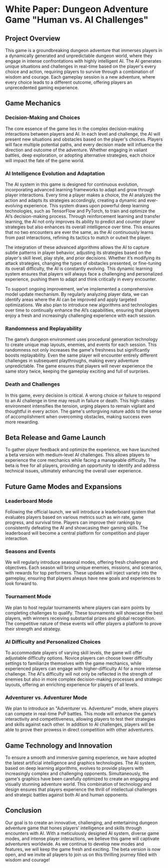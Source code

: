 # White Paper: Dungeon Adventure Game "Human vs. AI Challenges"

## Project Overview
This game is a groundbreaking dungeon adventure that immerses players in a dynamically generated and unpredictable dungeon world, where they engage in intense confrontations with highly intelligent AI. The AI generates unique situations and challenges in real-time based on the player's every choice and action, requiring players to survive through a combination of wisdom and courage. Each gameplay session is a new adventure, where every choice leads to a different outcome, offering players an unprecedented gaming experience.

## Game Mechanics

### Decision-Making and Choices
The core essence of the game lies in the complex decision-making interactions between players and AI. In each level and challenge, the AI will present new situations and obstacles based on the player's choices. Players will face multiple potential paths, and every decision made will influence the direction and outcome of the adventure. Whether engaging in valiant battles, deep exploration, or adopting alternative strategies, each choice will impact the fate of the game world.

### AI Intelligence Evolution and Adaptation
The AI system in this game is designed for continuous evolution, incorporating advanced learning frameworks to adapt and grow through player interactions. Every time a player makes a choice, the AI analyzes the action and adapts its strategies accordingly, creating a dynamic and ever-evolving experience. This system draws upon powerful deep learning technologies, such as TensorFlow and PyTorch, to train and optimize the AI’s decision-making process. Through reinforcement learning and transfer learning, the AI not only improves its ability to predict and counter player strategies but also enhances its overall intelligence over time. This ensures that no two encounters are ever the same, as the AI continuously learns from past interactions, refining its tactics to match or outwit the player.

The integration of these advanced algorithms allows the AI to capture subtle patterns in player behavior, adjusting its strategies based on the player's skill level, play style, and prior decisions. Whether it’s modifying its attack strategies, changing the types of obstacles presented, or fine-tuning its overall difficulty, the AI is constantly evolving. This dynamic learning system ensures that players will always face a challenging and personalized experience, pushing them to adapt and think critically in every encounter.

To support ongoing improvement, we’ve implemented a comprehensive model update mechanism. By regularly analyzing player data, we can identify areas where the AI can be improved and apply targeted optimizations. We also plan to introduce new algorithms and technologies over time to continually enhance the AI’s capabilities, ensuring that players enjoy a fresh and increasingly challenging experience with each session.

### Randomness and Replayability
The game’s dungeon environment uses procedural generation technology to create unique map layouts, enemies, and events for each session. This randomness not only increases the game's freshness but significantly boosts replayability. Even the same player will encounter entirely different challenges in subsequent playthroughs, making every adventure unpredictable. The game ensures that players will never experience the same story twice, keeping the gameplay exciting and full of surprises.

### Death and Challenges
In this game, every decision is critical. A wrong choice or failure to respond to an AI challenge in time may result in failure or death. This high-stakes environment intensifies the tension, urging players to remain vigilant and thoughtful in every action. The game's unforgiving nature adds to the sense of accomplishment when overcoming obstacles, making success even more rewarding.

## Beta Release and Game Launch
To gather player feedback and optimize the experience, we have launched a beta version with medium-level AI challenges. This allows players to experience the core mechanics while facing a manageable difficulty. The beta is free for all players, providing an opportunity to identify and address technical issues, ultimately enhancing the overall user experience.

## Future Game Modes and Expansions

### Leaderboard Mode
Following the official launch, we will introduce a leaderboard system that evaluates players based on various metrics such as win rate, game progress, and survival time. Players can improve their rankings by consistently defeating the AI and showcasing their gaming skills. The leaderboard will become a central platform for competition and player interaction.

### Seasons and Events
We will regularly introduce seasonal modes, offering fresh challenges and objectives. Each season will bring unique enemies, missions, and scenarios, with rewards for top performers. These updates will inject variety into the gameplay, ensuring that players always have new goals and experiences to look forward to.

### Tournament Mode
We plan to host regular tournaments where players can earn points by completing challenges to qualify. These tournaments will showcase the best players, with winners receiving substantial prizes and global recognition. The competitive nature of these events will offer players a platform to prove their strength and strategy.

### AI Difficulty and Personalized Choices
To accommodate players of varying skill levels, the game will offer adjustable difficulty options. Novice players can choose lower difficulty settings to familiarize themselves with the game mechanics, while experienced players can engage with higher-difficulty AI for a more intense challenge. The AI's difficulty will not only be reflected in the strength of enemies but also in more complex decision-making processes and strategic layouts, offering an enriching experience for players of all levels.

### Adventurer vs. Adventurer Mode
We plan to introduce an "Adventurer vs. Adventurer" mode, where players can compete in real-time PvP battles. This mode will enhance the game’s interactivity and competitiveness, allowing players to test their strategies and skills against each other. In addition to AI challenges, players will be able to prove their prowess in direct competition with other adventurers.

## Game Technology and Innovation
To ensure a smooth and immersive gaming experience, we have adopted the latest artificial intelligence and graphics technologies. The AI system, based on deep learning algorithms, evolves to provide players with increasingly complex and challenging opponents. Simultaneously, the game's graphics have been carefully optimized to create an engaging and visually stunning adventure world. This combination of technology and design ensures that players experience the thrill of intellectual challenges and strategic battles against both AI and human opponents.

## Conclusion
Our goal is to create an innovative, challenging, and entertaining dungeon adventure game that hones players’ intelligence and skills through encounters with AI. With a meticulously designed AI system, diverse game modes, and intense player interactions, we believe this game will captivate adventurers worldwide. As we continue to develop new modes and features, we will keep the game fresh and exciting. The beta version is now open, and we invite all players to join us on this thrilling journey filled with wisdom and courage!